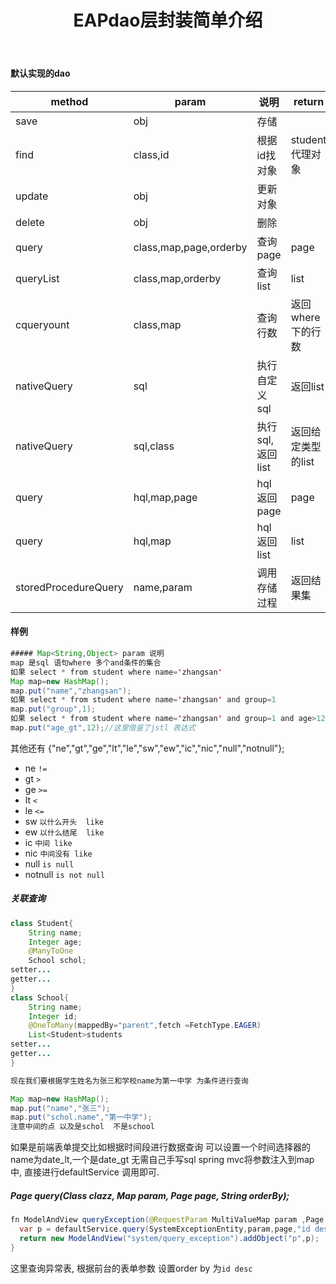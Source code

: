 ﻿---
layout: post
title: EAPdao层封装简单介绍
keys: EAPdao层封装简单介绍
tags: eap
---

#### 默认实现的dao

|method|param|说明|return|
-------|-----|----|------|
|save|obj|存储||
|find|class,id|根据id找对象|student 代理对象|
|update|obj|更新对象||
|delete|obj|删除||
|query|class,map,page,orderby|查询page|page|
|queryList|class,map,orderby|查询list|list|
|cqueryount|class,map|查询行数|返回where下的行数|
|nativeQuery|sql|执行自定义sql|返回list|
|nativeQuery|sql,class|执行sql,返回list|返回给定类型的list|
|query|hql,map,page|hql返回page|page|
|query|hql,map|hql返回list|list|
|storedProcedureQuery|name,param|调用存储过程|返回结果集|


#### 样例
```java
##### Map<String,Object> param 说明
map 是sql 语句where 多个and条件的集合
如果 select * from student where name='zhangsan'
Map map=new HashMap();
map.put("name","zhangsan");
如果 select * from student where name='zhangsan' and group=1
map.put("group",1);
如果 select * from student where name='zhangsan' and group=1 and age>12
map.put("age_gt",12);//这里借鉴了jstl 表达式 
```
其他还有
{"ne","gt","ge","lt","le","sw","ew","ic","nic","null","notnull"};
* ne  `!=`
* gt    `>`
* ge    `>=`
* lt    `<`
* le    `<=`
* sw      `以什么开头  like`
* ew    `以什么结尾  like`
* ic     `中间 like`
* nic     `中间没有 like`
* null       `is null`
* notnull      `is not null`

##### 关联查询
```java
class Student{
	String name;
	Integer age;
	@ManyToOne
	School schol;
setter...
getter...
}
class School{
	String name;
	Integer id;
	@OneToMany(mappedBy="parent",fetch =FetchType.EAGER)
	List<Student>students
setter...
getter...
}

现在我们要根据学生姓名为张三和学校name为第一中学 为条件进行查询

Map map=new HashMap();
map.put("name","张三");
map.put("schol.name","第一中学");
注意中间的点 以及是schol  不是school
```

如果是前端表单提交比如根据时间段进行数据查询 可以设置一个时间选择器的name为date_lt,一个是date_gt 无需自己手写sql spring mvc将参数注入到map中, 直接进行defaultService 调用即可.

##### <T> Page<T> query(Class<T> clazz, Map param, Page page, String orderBy);

```java
fn ModelAndView queryException(@RequestParam MultiValueMap param ,Page page){
  var p = defaultService.query(SystemExceptionEntity,param,page,"id desc");
  return new ModelAndView("system/query_exception").addObject("p",p);
}
```

这里查询异常表, 根据前台的表单参数 设置order by 为`id desc`
